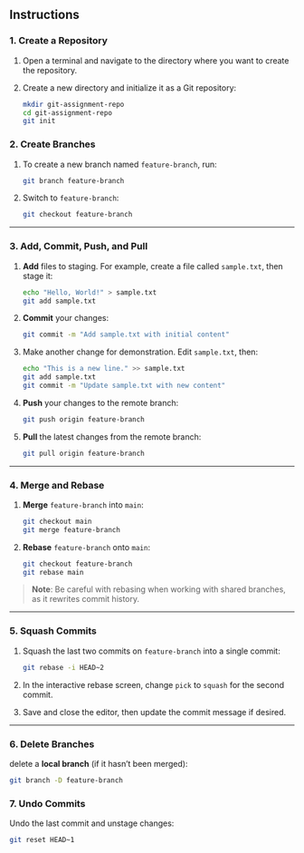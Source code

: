 ## Instructions

### 1. Create a Repository

1. Open a terminal and navigate to the directory where you want to create the repository.
2. Create a new directory and initialize it as a Git repository:

   ```bash
   mkdir git-assignment-repo
   cd git-assignment-repo
   git init
   ```

### 2. Create Branches

1. To create a new branch named `feature-branch`, run:

   ```bash
   git branch feature-branch
   ```

2. Switch to `feature-branch`:

   ```bash
   git checkout feature-branch
   ```

---

### 3. Add, Commit, Push, and Pull

1. **Add** files to staging. For example, create a file called `sample.txt`, then stage it:

   ```bash
   echo "Hello, World!" > sample.txt
   git add sample.txt
   ```

2. **Commit** your changes:

   ```bash
   git commit -m "Add sample.txt with initial content"
   ```

3. Make another change for demonstration. Edit `sample.txt`, then:

   ```bash
   echo "This is a new line." >> sample.txt
   git add sample.txt
   git commit -m "Update sample.txt with new content"
   ```

4. **Push** your changes to the remote branch:

   ```bash
   git push origin feature-branch
   ```

5. **Pull** the latest changes from the remote branch:

   ```bash
   git pull origin feature-branch
   ```

---

### 4. Merge and Rebase

1. **Merge** `feature-branch` into `main`:

   ```bash
   git checkout main
   git merge feature-branch
   ```

2. **Rebase** `feature-branch` onto `main`:

   ```bash
   git checkout feature-branch
   git rebase main
   ```

> **Note**: Be careful with rebasing when working with shared branches, as it rewrites commit history.

---

### 5. Squash Commits

1. Squash the last two commits on `feature-branch` into a single commit:

   ```bash
   git rebase -i HEAD~2
   ```

2. In the interactive rebase screen, change `pick` to `squash` for the second commit.
3. Save and close the editor, then update the commit message if desired.

---

### 6. Delete Branches

delete a **local branch** (if it hasn’t been merged):

   ```bash
   git branch -D feature-branch
   ```


### 7. Undo Commits


Undo the last commit and unstage changes:

   ```bash
   git reset HEAD~1
   ```
